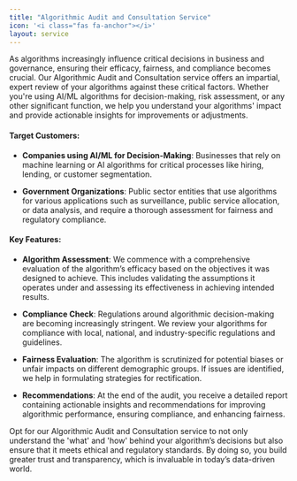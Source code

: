 ```yaml
---
title: "Algorithmic Audit and Consultation Service"
icon: '<i class="fas fa-anchor"></i>'
layout: service
---
```


As algorithms increasingly influence critical decisions in business and governance, ensuring their efficacy, fairness, and compliance becomes crucial. Our Algorithmic Audit and Consultation service offers an impartial, expert review of your algorithms against these critical factors. Whether you're using AI/ML algorithms for decision-making, risk assessment, or any other significant function, we help you understand your algorithms' impact and provide actionable insights for improvements or adjustments.

#### Target Customers:
- **Companies using AI/ML for Decision-Making**: Businesses that rely on machine learning or AI algorithms for critical processes like hiring, lending, or customer segmentation.
  
- **Government Organizations**: Public sector entities that use algorithms for various applications such as surveillance, public service allocation, or data analysis, and require a thorough assessment for fairness and regulatory compliance.

#### Key Features:

- **Algorithm Assessment**: We commence with a comprehensive evaluation of the algorithm’s efficacy based on the objectives it was designed to achieve. This includes validating the assumptions it operates under and assessing its effectiveness in achieving intended results.
  
- **Compliance Check**: Regulations around algorithmic decision-making are becoming increasingly stringent. We review your algorithms for compliance with local, national, and industry-specific regulations and guidelines.
  
- **Fairness Evaluation**: The algorithm is scrutinized for potential biases or unfair impacts on different demographic groups. If issues are identified, we help in formulating strategies for rectification.
  
- **Recommendations**: At the end of the audit, you receive a detailed report containing actionable insights and recommendations for improving algorithmic performance, ensuring compliance, and enhancing fairness.

Opt for our Algorithmic Audit and Consultation service to not only understand the 'what' and 'how' behind your algorithm’s decisions but also ensure that it meets ethical and regulatory standards. By doing so, you build greater trust and transparency, which is invaluable in today’s data-driven world.
